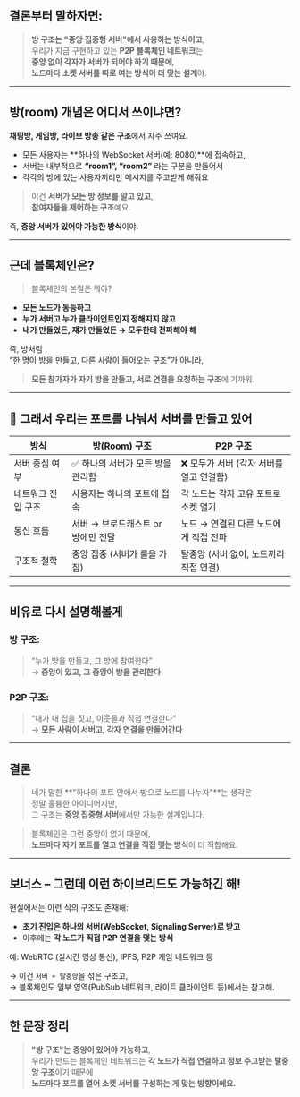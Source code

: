 ## 결론부터 말하자면:

> **방 구조는 "중앙 집중형 서버"에서 사용하는 방식이고**,  
> 우리가 지금 구현하고 있는 **P2P 블록체인 네트워크**는  
> **중앙 없이 각자가 서버가 되어야 하기 때문에**,  
> **노드마다 소켓 서버를 따로 여는 방식이 더 맞는 설계**야.

---

## 방(room) 개념은 어디서 쓰이냐면?

**채팅방, 게임방, 라이브 방송 같은 구조**에서 자주 쓰여요.

- 모든 사용자는 **하나의 WebSocket 서버(예: 8080)**에 접속하고,
- 서버는 내부적으로 **“room1”, “room2”** 라는 구분을 만들어서
- 각각의 방에 있는 사용자끼리만 메시지를 주고받게 해줘요

> 이건 **서버가 모든 방 정보를 알고 있고**,  
> **참여자들을 제어하는 구조**예요.

즉, **중앙 서버가 있어야 가능한 방식**이야.

---

## 근데 블록체인은?

> 블록체인의 본질은 뭐야?

- **모든 노드가 동등하고**
- **누가 서버고 누가 클라이언트인지 정해지지 않고**
- **내가 만들었든, 쟤가 만들었든 → 모두한테 전파해야 해**

즉, 방처럼  
“한 명이 방을 만들고, 다른 사람이 들어오는 구조”가 아니라,

> **모든 참가자가 자기 방을 만들고, 서로 연결을 요청하는 구조**에 가까워.

---

## 🔌 그래서 우리는 포트를 나눠서 서버를 만들고 있어

| 방식               | 방(Room) 구조                      | P2P 구조                                 |
| ------------------ | ---------------------------------- | ---------------------------------------- |
| 서버 중심 여부     | ✅ 하나의 서버가 모든 방을 관리함  | ❌ 모두가 서버 (각자 서버를 열고 연결함) |
| 네트워크 진입 구조 | 사용자는 하나의 포트에 접속        | 각 노드는 각자 고유 포트로 소켓 열기     |
| 통신 흐름          | 서버 → 브로드캐스트 or 방에만 전달 | 노드 → 연결된 다른 노드에게 직접 전파    |
| 구조적 철학        | 중앙 집중 (서버가 룰을 가짐)       | 탈중앙 (서버 없이, 노드끼리 직접 연결)   |

---

## 비유로 다시 설명해볼게

### 방 구조:

> “누가 방을 만들고, 그 방에 참여한다”  
> → **중앙이 있고, 그 중앙이 방을 관리한다**

### P2P 구조:

> “내가 내 집을 짓고, 이웃들과 직접 연결한다”  
> → **모든 사람이 서버고, 각자 연결을 만들어간다**

---

## 결론

> 네가 말한 **"하나의 포트 안에서 방으로 노드를 나누자"**는 생각은  
> 정말 훌륭한 아이디어지만,  
> 그 구조는 **중앙 집중형 서버**에서만 가능한 설계입니다.

> 블록체인은 그런 중앙이 없기 때문에,  
> **노드마다 자기 포트를 열고 연결을 직접 맺는 방식**이 더 적합해요.

---

## 보너스 – 그런데 이런 하이브리드도 가능하긴 해!

현실에서는 이런 식의 구조도 존재해:

- **초기 진입은 하나의 서버(WebSocket, Signaling Server)로 받고**
- 이후에는 **각 노드가 직접 P2P 연결을 맺는 방식**

예: WebRTC (실시간 영상 통신), IPFS, P2P 게임 네트워크 등

→ 이건 `서버 + 탈중앙`을 섞은 구조고,  
→ 블록체인도 일부 영역(PubSub 네트워크, 라이트 클라이언트 등)에서는 참고해.

---

## 한 문장 정리

> **"방 구조"는 중앙이 있어야 가능하고**,  
> 우리가 만드는 블록체인 네트워크는 **각 노드가 직접 연결하고 정보 주고받는 탈중앙 구조**이기 때문에  
> **노드마다 포트를 열어 소켓 서버를 구성하는 게 맞는 방향이에요.**
